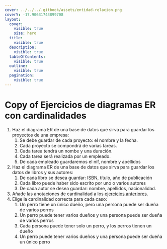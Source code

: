 ```yaml
---
cover: ../../../.gitbook/assets/entidad-relacion.png
coverY: -17.90631743899708
layout:
  cover:
    visible: true
    size: hero
  title:
    visible: true
  description:
    visible: true
  tableOfContents:
    visible: true
  outline:
    visible: true
  pagination:
    visible: true
---
```


# Copy of Ejercicios de diagramas ER con cardinalidades

1. Haz el diagrama ER de una base de datos que sirva para guardar los proyectos de una empresa:
   1. Se debe guardar de cada proyecto: el nombre y la fecha.
   2. Cada proyecto se compondrá de varias tareas.
   3. Cada tarea tendrá un nombe y una duración.
   4. Cada tarea será realizada por un empleado.
   5. De cada empleado guardaremos el nif, nombre y apellidos
2. Haz el diagrama ER de una base de datos que sirva para guardar los datos de libros y sus autores:
   1. De cada libro se desea guardar: ISBN, título, año de publicación
   2. Cada libro puede haber sido escrito por uno o varios autores
   3. De cada autor se desea guardar: nombre, apellidos, nacionalidad.
3. Añade las anotaciones de cardinalidad a los [ejercicios anteriores](../../ejercicios-de-diagramas-er.md).
4. Elige la cardinalidad correcta para cada caso:
   1. Un perro tiene un único dueño, pero una persona puede ser dueña de varios perros
   2. Un perro puede tener varios dueños y una persona puede ser dueña de varios perros
   3. Cada persona puede tener solo un perro, y los perros tienen un dueño
   4. Un perro puede tener varios dueños y una persona puede ser dueña un único perro
